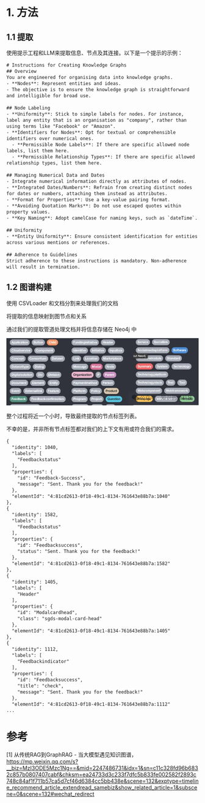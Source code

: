 # 1. 方法
## 1.1 提取

使用提示工程和LLM来提取信息、节点及其连接。以下是一个提示的示例：

```text
# Instructions for Creating Knowledge Graphs
## Overview
You are engineered for organising data into knowledge graphs.
- **Nodes**: Represent entities and ideas.
- The objective is to ensure the knowledge graph is straightforward and intelligible for broad use.

## Node Labeling
- **Uniformity**: Stick to simple labels for nodes. For instance, label any entity that is an organisation as "company", rather than using terms like "Facebook" or "Amazon".
- **Identifiers for Nodes**: Opt for textual or comprehensible identifiers over numerical ones.
  - **Permissible Node Labels**: If there are specific allowed node labels, list them here.
  - **Permissible Relationship Types**: If there are specific allowed relationship types, list them here.

## Managing Numerical Data and Dates
- Integrate numerical information directly as attributes of nodes.
- **Integrated Dates/Numbers**: Refrain from creating distinct nodes for dates or numbers, attaching them instead as attributes.
- **Format for Properties**: Use a key-value pairing format.
- **Avoiding Quotation Marks**: Do not use escaped quotes within property values.
- **Key Naming**: Adopt camelCase for naming keys, such as `dateTime`.

## Uniformity
- **Entity Uniformity**: Ensure consistent identification for entities across various mentions or references.
  
## Adherence to Guidelines
Strict adherence to these instructions is mandatory. Non-adherence will result in termination.
```

## 1.2 图谱构建

使用 CSVLoader 和文档分割来处理我们的文档

将提取的信息映射到图节点和关系

通过我们的提取管道处理文档并将信息存储在 Neo4j 中

![](.01_langchain_Neo4j_images/图谱标签.png)

整个过程将近一个小时，导致最终提取的节点标签列表。

不幸的是，并非所有节点标签都对我们的上下文有用或符合我们的需求。

```text
{
  "identity": 1040,
  "labels": [
    "Feedbackstatus"
  ],
  "properties": {
    "id": "Feedback-Success",
    "message": "Sent. Thank you for the feedback!"
  },
  "elementId": "4:81cd2613-0f18-49c1-8134-761643e88b7a:1040"
},
{
  "identity": 1582,
  "labels": [
    "Feedbackstatus"
  ],
  "properties": {
    "id": "Feedbacksuccess",
    "status": "Sent. Thank you for the feedback!"
  },
  "elementId": "4:81cd2613-0f18-49c1-8134-761643e88b7a:1582"
},
{
  "identity": 1405,
  "labels": [
    "Header"
  ],
  "properties": {
    "id": "Modalcardhead",
    "class": "sgds-modal-card-head"
  },
  "elementId": "4:81cd2613-0f18-49c1-8134-761643e88b7a:1405"
},
{
  "identity": 1112,
  "labels": [
    "Feedbackindicator"
  ],
  "properties": {
    "id": "Feedbacksuccess",
    "title": "check",
    "message": "Sent. Thank you for the feedback!"
  },
  "elementId": "4:81cd2613-0f18-49c1-8134-761643e88b7a:1112"
...
```


# 参考

[1] 从传统RAG到GraphRAG - 当大模型遇见知识图谱，https://mp.weixin.qq.com/s?__biz=MzI3ODE5Mzc1Ng==&mid=2247486731&idx=1&sn=c11c328fd96b6832c857b0807407cabf&chksm=ea24733d3c233f7dfc5b833fe002582f2893c748c84af1f711b57ca5d7cf46d6384cc5bb438e&scene=132&exptype=timeline_recommend_article_extendread_samebiz&show_related_article=1&subscene=0&scene=132#wechat_redirect